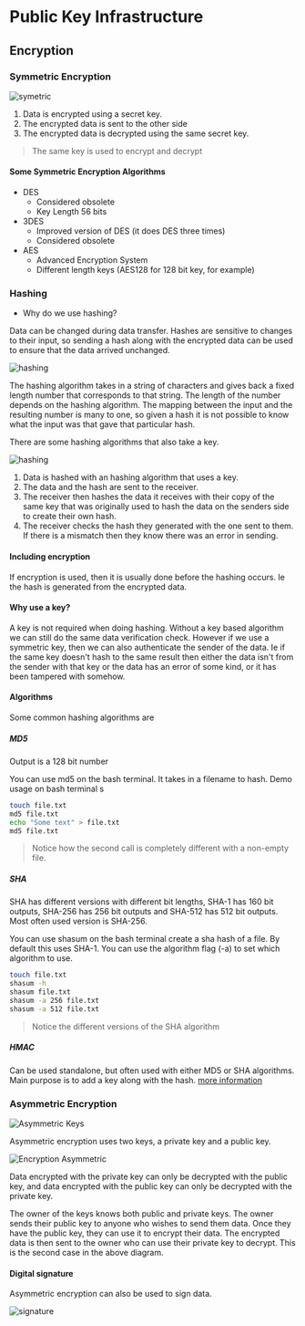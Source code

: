 # Public Key Infrastructure

## Encryption

### Symmetric Encryption

![symetric](./img/symetric.svg)

1. Data is encrypted using a secret key.
2. The encrypted data is sent to the other side
3. The encrypted data is decrypted using the same secret key.

> The same key is used to encrypt and decrypt

#### Some Symmetric Encryption Algorithms

- DES
  - Considered obsolete
  - Key Length 56 bits
- 3DES
  - Improved version of DES (it does DES three times)
  - Considered obsolete
- AES
  - Advanced Encryption System
  - Different length keys (AES128 for 128 bit key, for example)

### Hashing

- Why do we use hashing?

Data can be changed during data transfer. Hashes are sensitive to changes to their input, so sending a hash along with the encrypted data can be used to ensure that the data arrived unchanged.

![hashing](./img/hash.svg)

The hashing algorithm takes in a string of characters and gives back a fixed length number that corresponds to that string. The length of the number depends on the hashing algorithm. The mapping between the input and the resulting number is many to one, so given a hash it is not possible to know what the input was that gave that particular hash.

There are some hashing algorithms that also take a key.

![hashing](./img/hash2.svg)

1. Data is hashed with an hashing algorithm that uses a key.
2. The data and the hash are sent to the receiver.
3. The receiver then hashes the data it receives with their copy of the same key that was originally used to hash the data on the senders side to create their own hash.
4. The receiver checks the hash they generated with the one sent to them. If there is a mismatch then they know there was an error in sending.

#### Including encryption

If encryption is used, then it is usually done before the hashing occurs. Ie the hash is generated from the encrypted data.

#### Why use a key?

A key is not required when doing hashing. Without a key based algorithm we can still do the same data verification check. However if we use a symmetric key, then we can also authenticate the sender of the data. Ie if the same key doesn't hash to the same result then either the data isn't from the sender with that key or the data has an error of some kind, or it has been tampered with somehow.

#### Algorithms

Some common hashing algorithms are

##### MD5

Output is a 128 bit number

You can use md5 on the bash terminal. It takes in a filename to hash. Demo usage on bash terminal
s

``` bash
touch file.txt
md5 file.txt
echo "Some text" > file.txt
md5 file.txt
```

> Notice how the second call is completely different with a non-empty file.

##### SHA

SHA has different versions with different bit lengths, SHA-1 has 160 bit outputs, SHA-256 has 256 bit outputs and SHA-512 has 512 bit outputs. Most often used version is SHA-256.

You can use shasum on the bash terminal create a sha hash of a file. By default this uses SHA-1. You can use the algorithm flag (-a) to set which algorithm to use.

``` bash
touch file.txt
shasum -h
shasum file.txt
shasum -a 256 file.txt
shasum -a 512 file.txt
```

> Notice the different versions of the SHA algorithm

##### HMAC

Can be used standalone, but often used with either MD5 or SHA algorithms. Main purpose is to add a key along with the hash.
[more information](https://en.wikipedia.org/wiki/HMAC)

### Asymmetric Encryption

![Asymmetric Keys](./img//AsymetricKeys.svg)

Asymmetric encryption uses two keys, a private key and a public key.

![Encryption Asymmetric](./img/Encryption-Asymmetric.svg)

Data encrypted with the private key can only be decrypted with the public key, and data encrypted with the public key can only be decrypted with the private key.

The owner of the keys knows both public and private keys. The owner sends their public key to anyone who wishes to send them data. Once they have the public key, they can use it to encrypt their data. The encrypted data is then sent to the owner who can use their private key to decrypt. This is the second case in the above diagram.

#### Digital signature

Asymmetric encryption can also be used to sign data.

![signature](./img//signature.svg)
